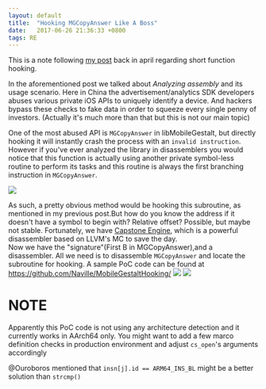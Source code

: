```yaml
---
layout: default
title:  "Hooking MGCopyAnswer Like A Boss"
date:   2017-06-26 21:36:33 +0800
tags: RE
---
```


  This is a note following [my post](/2017/04/05/Random-Thoughts-On-Hooking-Short-Functions/) back in april regarding short function hooking.
  <!-- more -->

  In the aforementioned post we talked about *Analyzing assembly* and its usage scenario.
  Here in China the advertisement/analytics SDK developers abuses various private iOS APIs to uniquely identify a device.
  And hackers bypass these checks to fake data in order to squeeze every single penny of investors.
  (Actually it's much more than that but this is not our main topic)

  One of the most abused API is `MGCopyAnswer` in libMobileGestalt, but directly hooking it will instantly crash the process with an `invalid instruction`.
  However if you've ever analyzed the library in disassemblers you would notice that this function is actually using another private symbol-less routine to perform its tasks and this routine is always the first branching instruction in `MGCopyAnswer`.

  ![](Hopper.png)

  As such, a pretty obvious method would be hooking this subroutine, as mentioned in my previous post.But how do you know the address if it doesn't have a symbol to begin with? Relative offset? Possible, but maybe not stable.
  Fortunately, we have [Capstone Engine](http://www.capstone-engine.org), which is a powerful disassembler based on LLVM's MC to save the day.  
  Now we have the "signature"(First B in MGCopyAnswer),and a disassembler. All we need is to disassemble `MGCopyAnswer` and locate the subroutine for hooking. A sample PoC code can be found at <https://github.com/Naville/MobileGestaltHooking/>
  ![](Log.png)
  ![](Log2.png)


# NOTE
  Apparently this PoC code is not using any architecture detection and it currently works in AArch64 only.
  You might want to add a few marco definition checks in production environment and adjust `cs_open`'s arguments accordingly

  @Ouroboros mentioned that `insn[j].id == ARM64_INS_BL` might be a better solution than `strcmp()`
